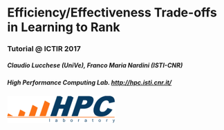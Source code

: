 # Efficiency/Effectiveness Trade-offs in Learning to Rank
### Tutorial @ ICTIR 2017

##### Claudio Lucchese (UniVe), Franco Maria Nardini (ISTI-CNR)
##### High Performance Computing Lab. http://hpc.isti.cnr.it/

<img src="images/hpc.png" width="250">
